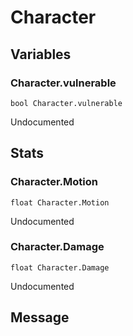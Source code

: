 # Character
## Variables
### Character.vulnerable
`bool Character.vulnerable`

Undocumented
## Stats
### Character.Motion
`float Character.Motion`

Undocumented
### Character.Damage
`float Character.Damage`

Undocumented
## Message

